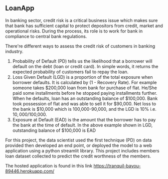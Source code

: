 ## LoanApp

In banking sector, credit risk is a critical business issue which makes sure that bank has sufficient capital to protect depositors from credit, market and operational risks. During the process, its role is to work for bank in compliance to central bank regulations.

There're different ways to assess the credit risk of customers in banking industry. 

1. Probability of Default (PD) tells us the likelihood that a borrower will default on the debt (loan or credit card). In simple words, it returns the expected probability of customers fail to repay the loan.
2. Loss Given Default (LGD) is a proportion of the total exposure when borrower defaults. It is calculated by (1 - Recovery Rate). For example someone takes $200,000 loan from bank for purchase of flat. He/She paid some installments before he stopped paying installments further. When he defaults, loan has an outstanding balance of $100,000. Bank took possession of flat and was able to sell it for $90,000. Net loss to the bank is $10,000 which is 100,000-90,000, and the LGD is 10% i.e. $10,000/$100,000.
3. Exposure at Default (EAD) is the amount that the borrower has to pay the bank at the time of default. In the above example shown in LGD, outstanding balance of $100,000 is EAD

For this project, the data scientist used the first technique (PD) on data provided then developed an end point, or deployed the model to a web application using a python streamlit library. This project includes members loan dataset collected to predict the credit worthness of the members. 

The hosted application is found in this link https://tranquil-bayou-89446.herokuapp.com/

